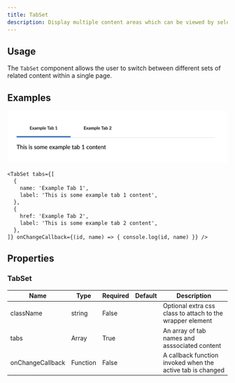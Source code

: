 ```yaml
---
title: TabSet
description: Display multiple content areas which can be viewed by selecting the respective tab.
---
```


## Usage
The `TabSet` component allows the user to switch between different sets of related content within a single page.

## Examples

<img src="images/tabset.png" />

```
<TabSet tabs={[
  {
    name: 'Example Tab 1',
    label: 'This is some example tab 1 content',
  },
  {
    href: 'Example Tab 2',
    label: 'This is some example tab 2 content',
  },
]} onChangeCallback={(id, name) => { console.log(id, name) }} />
```

## Properties
### TabSet

| Name        | Type           | Required | Default  | Description
| ---------   | -------------- | -------- | -------  | -----------
| className   | string         | False    |          | Optional extra css class to attach to the wrapper element
| tabs        | Array<any>     | True     |          | An array of tab names and asssociated content
| onChangeCallback | Function<any>     | False     |          | A callback function invoked when the active tab is changed |

